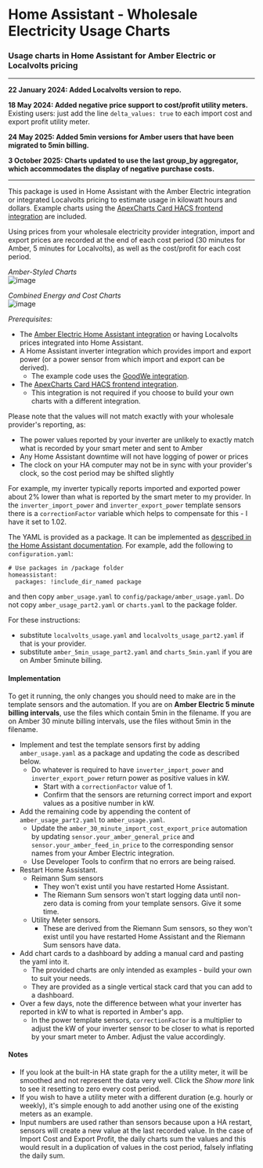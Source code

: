 # Home Assistant - Wholesale Electricity Usage Charts
### Usage charts in Home Assistant for Amber Electric or Localvolts pricing
***  

**22 January 2024: Added Localvolts version to repo.**  

**18 May 2024: Added negative price support to cost/profit utility meters.**  Existing users: just add the line `delta_values: true` to each import cost and export profit utility meter.

**24 May 2025: Added 5min versions for Amber users that have been migrated to 5min billing.**

**3 October 2025: Charts updated to use the last group_by aggregator, which accommodates the display of negative purchase costs.**

***  

This package is used in Home Assistant with the Amber Electric integration or integrated Localvolts pricing to estimate usage in kilowatt hours and dollars. Example charts using the [ApexCharts Card HACS frontend integration](https://github.com/RomRider/apexcharts-card) are included.

Using prices from your wholesale electricity provider integration, import and export prices are recorded at the end of each cost period (30 minutes for Amber, 5 minutes for Localvolts), as well as the cost/profit for each cost period.



_Amber-Styled Charts_  
![image](https://github.com/melvanderwal/HA-Amber-Electric-Usage-Charts/assets/25993713/d68165a8-e863-4790-b9f9-8e7c3b6e5d1c)

_Combined Energy and Cost Charts_  
![image](https://github.com/melvanderwal/HA-Amber-Electric-Usage-Charts/assets/25993713/432e1dba-8350-4e5d-9068-4eac5badc526)

*Prerequisites:* 
* The [Amber Electric Home Assistant integration](https://www.home-assistant.io/integrations/amberelectric) or having Localvolts prices integrated into Home Assistant.
* A Home Assistant inverter integration which provides import and export power (or a power sensor from which import and export can be derived).
  * The example code uses the [GoodWe integration](https://www.home-assistant.io/integrations/goodwe/).
* The [ApexCharts Card HACS frontend integration](https://github.com/RomRider/apexcharts-card).
  * This integration is not required if you choose to build your own charts with a different integration.

Please note that the values will not match exactly with your wholesale provider's reporting, as:
* The power values reported by your inverter are unlikely to exactly match what is recorded by your smart meter and sent to Amber
* Any Home Assistant downtime will not have logging of power or prices
* The clock on your HA computer may not be in sync with your provider's clock, so the cost period may be shifted slightly

For example, my inverter typically reports imported and exported power about 2% lower than what is reported by the smart meter to my provider. In the `inverter_import_power` and `inverter_export_power` template sensors there is a `correctionFactor` variable which helps to compensate for this - I have it set to 1.02.

The YAML is provided as a package. It can be implemented as [described in the Home Assistant documentation](https://www.home-assistant.io/docs/configuration/packages/).  For example, add the following to `configuration.yaml`:
```
# Use packages in /package folder
homeassistant:
  packages: !include_dir_named package
```
and then copy `amber_usage.yaml` to `config/package/amber_usage.yaml`. Do not copy `amber_usage_part2.yaml` or `charts.yaml` to the package folder. 

For these instructions:
 * substitute `localvolts_usage.yaml` and `localvolts_usage_part2.yaml` if that is your provider.
 * substitute `amber_5min_usage_part2.yaml` and `charts_5min.yaml` if you are on Amber 5minute billing.

#### Implementation
To get it running, the only changes you should need to make are in the template sensors and the automation. If you are on **Amber Electric 5 minute billing intervals**, use the files which contain 5min in the filename. If you are on Amber 30 minute billing intervals, use the files without 5min in the filename.
* Implement and test the template sensors first by adding `amber_usage.yaml` as a package and updating the code as described below.
  * Do whatever is required to have `inverter_import_power` and `inverter_export_power` return power as positive values in kW.
    * Start with a `correctionFactor` value of 1.
    * Confirm that the sensors are returning correct import and export values as a positive number in kW.
* Add the remaining code by appending the content of `amber_usage_part2.yaml` to `amber_usage.yaml`.
  * Update the `amber_30_minute_import_cost_export_price` automation by updating `sensor.your_amber_general_price` and `sensor.your_amber_feed_in_price` to the corresponding sensor names from your Amber Electric integration.
  * Use Developer Tools to confirm that no errors are being raised.
* Restart Home Assistant.
  * Reimann Sum sensors
    * They won't exist until you have restarted Home Assistant.
    * The Riemann Sum sensors won't start logging data until non-zero data is coming from your template sensors. Give it some time.
  * Utility Meter sensors.
    * These are derived from the Riemann Sum sensors, so they won't exist until you have restarted Home Assistant and the Riemann Sum sensors have data.
* Add chart cards to a dashboard by adding a manual card and pasting the yaml into it.
  * The provided charts are only intended as examples - build your own to suit your needs.
  * They are provided as a single vertical stack card that you can add to a dashboard.
* Over a few days, note the difference between what your inverter has reported in kW to what is reported in Amber's app.
  * In the power template sensors, `correctionFactor` is a multiplier to adjust the kW of your inverter sensor to be closer to what is reported by your smart meter to Amber.  Adjust the value accordingly.

#### Notes
* If you look at the built-in HA state graph for the a utility meter, it will be smoothed and not represent the data very well.  Click the _Show more_ link to see it resetting to zero every cost period.
* If you wish to have a utility meter with a different duration (e.g. hourly or weekly), it's simple enough to add another using one of the existing meters as an example.
* Input numbers are used rather than sensors because upon a HA restart, sensors will create a new value at the last recorded value. In the case of Import Cost and Export Profit, the daily charts sum the values and this would result in a duplication of values in the cost period, falsely inflating the daily sum.
